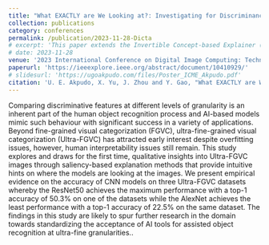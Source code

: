 ```yaml
---
title: "What EXACTLY are We Looking at?: Investigating for Discriminance in Ultra-Fine-Grained Visual Categorization Tasks"
collection: publications
category: conferences
permalink: /publication/2023-11-28-Dicta
# excerpt: 'This paper extends the Invertible Concept-based Explainer (ICE) to introduce a new ingredient measuring concept consistency.'
# date: 2023-11-28
venue: '2023 International Conference on Digital Image Computing: Techniques and Applications (DICTA)'
paperurl: 'https://ieeexplore.ieee.org/abstract/document/10410929/'
# slidesurl: 'https://ugoakpudo.com/files/Poster_ICME_Akpudo.pdf'
citation: 'U. E. Akpudo, X. Yu, J. Zhou and Y. Gao, "What EXACTLY are We Looking at?: Investigating for Discriminance in Ultra-Fine-Grained Visual Categorization Tasks," 2023 International Conference on Digital Image Computing: Techniques and Applications (DICTA), Port Macquarie, Australia, 2023, pp. 129-136, doi: 10.1109/DICTA60407.2023.00026.'
---
```


Comparing discriminative features at different levels of granularity is an inherent part of the human object recognition process and AI-based models mimic such behaviour with significant success in a variety of applications. Beyond fine-grained visual categorization (FGVC), ultra-fine-grained visual categorization (Ultra-FGVC) has attracted early interest despite overfitting issues, however, human interpretability issues still remain. This study explores and draws for the first time, qualitative insights into Ultra-FGVC images through saliency-based explanation methods that provide intuitive hints on where the models are looking at the images. We present empirical evidence on the accuracy of CNN models on three Ultra-FGVC datasets whereby the ResNet50 achieves the maximum performance with a top-1 accuracy of 50.3% on one of the datasets while the AlexNet achieves the least performance with a top-1 accuracy of 22.5% on the same dataset. The findings in this study are likely to spur further research in the domain towards standardizing the acceptance of AI tools for assisted object recognition at ultra-fine granularities..
